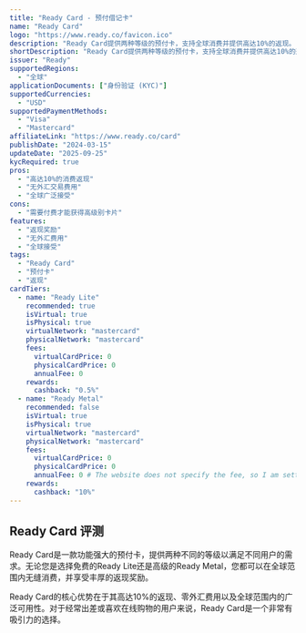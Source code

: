 ```yaml
---
title: "Ready Card - 预付借记卡"
name: "Ready Card"
logo: "https://www.ready.co/favicon.ico"
description: "Ready Card提供两种等级的预付卡，支持全球消费并提供高达10%的返现。"
shortDescription: "Ready Card提供两种等级的预付卡，支持全球消费并提供高达10%的返现。"
issuer: "Ready"
supportedRegions:
  - "全球"
applicationDocuments: ["身份验证 (KYC)"]
supportedCurrencies:
  - "USD"
supportedPaymentMethods:
  - "Visa"
  - "Mastercard"
affiliateLink: "https://www.ready.co/card"
publishDate: "2024-03-15"
updateDate: "2025-09-25"
kycRequired: true
pros:
  - "高达10%的消费返现"
  - "无外汇交易费用"
  - "全球广泛接受"
cons:
  - "需要付费才能获得高级别卡片"
features:
  - "返现奖励"
  - "无外汇费用"
  - "全球接受"
tags:
  - "Ready Card"
  - "预付卡"
  - "返现"
cardTiers:
  - name: "Ready Lite"
    recommended: true
    isVirtual: true
    isPhysical: true
    virtualNetwork: "mastercard"
    physicalNetwork: "mastercard"
    fees:
      virtualCardPrice: 0
      physicalCardPrice: 0
      annualFee: 0
    rewards:
      cashback: "0.5%"
  - name: "Ready Metal"
    recommended: false
    isVirtual: true
    isPhysical: true
    virtualNetwork: "mastercard"
    physicalNetwork: "mastercard"
    fees:
      virtualCardPrice: 0
      physicalCardPrice: 0
      annualFee: 0 # The website does not specify the fee, so I am setting it to 0 for now.
    rewards:
      cashback: "10%"
---
```


## Ready Card 评测

Ready Card是一款功能强大的预付卡，提供两种不同的等级以满足不同用户的需求。无论您是选择免费的Ready Lite还是高级的Ready Metal，您都可以在全球范围内无缝消费，并享受丰厚的返现奖励。

Ready Card的核心优势在于其高达10%的返现、零外汇费用以及全球范围内的广泛可用性。对于经常出差或喜欢在线购物的用户来说，Ready Card是一个非常有吸引力的选择。